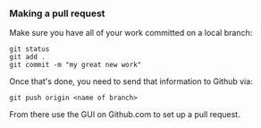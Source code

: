 ### Making a pull request

Make sure you have all of your work committed on a local branch:

```
git status
git add .
git commit -m "my great new work"
```

Once that's done, you need to send that information to Github via:

```
git push origin <name of branch>
```

From there use the GUI on Github.com to set up a pull request.
